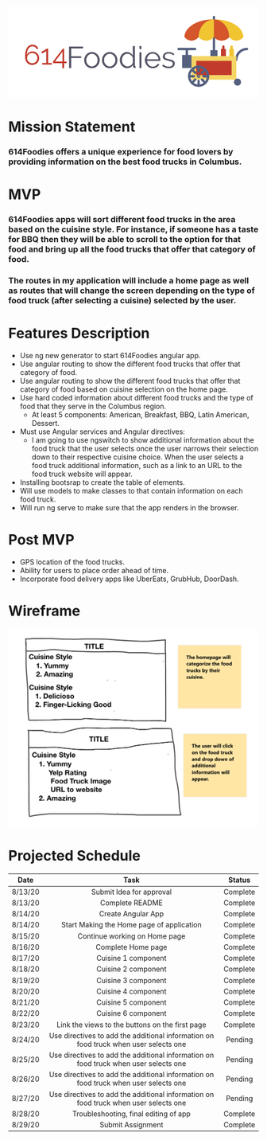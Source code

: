 
![Image of 614Foodies Logo](images/614Foodies_Logo.png)

# **Mission Statement**
### 614Foodies offers a unique experience for food lovers by providing information on the best food trucks in Columbus.

# **MVP**
### 614Foodies apps will sort different food trucks in the area based on the cuisine style. For instance, if someone has a taste for BBQ then they will be able to scroll to the option for that food and bring up all the food trucks that offer that category of food.
### The routes in my application will include a home page as well as routes that will change the screen depending on the type of food truck (after selecting a cuisine) selected by the user.

# **Features Description**
* Use ng new generator to start 614Foodies angular app.
* Use angular routing to show the different food trucks that offer that category of food.
* Use angular routing to show the different food trucks that offer that category of food based on cuisine selection on the home page.
* Use hard coded information about different food trucks and the type of food that they serve in the Columbus region.
    * At least 5 components: American, Breakfast, BBQ, Latin American, Dessert.
* Must use Angular services and Angular directives:
    * I am going to use ngswitch to show additional information about the food truck that the user selects once the user narrows their selection down to their respective cuisine choice. When the user selects a food truck additional information, such as a link to an URL to the food truck website will appear.
* Installing bootsrap to create the table of elements. 
* Will use models to make classes to that contain information on each food truck.
* Will run ng serve to make sure that the app renders in the browser.

# **Post MVP**
* GPS location of the food trucks.
* Ability for users to place order ahead of time. 
* Incorporate food delivery apps like UberEats, GrubHub, DoorDash.

# **Wireframe**
![Image of 614Foodies Logo](images/Wireframe2.png)

# **Projected Schedule**


| Date           | Task         | Status       |
| :----------:   | :----------: | :----------: |
|  8/13/20       | Submit Idea for approval   | Complete   |
|  8/13/20       | Complete README | Complete |
|  8/14/20       | Create Angular App | Complete |
|  8/14/20       | Start Making the Home page of application | Complete |
|  8/15/20       | Continue working on Home page | Complete
|  8/16/20       | Complete Home page | Complete  |
|  8/17/20       | Cuisine 1 component | Complete |
|  8/18/20       | Cuisine 2 component | Complete |
|  8/19/20       | Cuisine 3 component | Complete |
|  8/20/20       | Cuisine 4 component | Complete |
|  8/21/20       | Cuisine 5 component | Complete |
|  8/22/20       | Cuisine 6 component | Complete |
|  8/23/20       | Link the views to the buttons on the first page | Complete |
|  8/24/20       | Use directives to add the additional information on food truck when user selects one | Pending |
|  8/25/20       | Use directives to add the additional information on food truck when user selects one | Pending |
|  8/26/20       | Use directives to add the additional information on food truck when user selects one | Pending |
|  8/27/20       | Use directives to add the additional information on food truck when user selects one | Pending
|  8/28/20       | Troubleshooting, final editing of app | Complete |
|  8/29/20       | Submit Assignment | Complete |